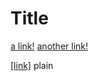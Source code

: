 # Title

[a link!](https://something.com)
[another link!](some-page.html)

[[link]](google.com)
plain